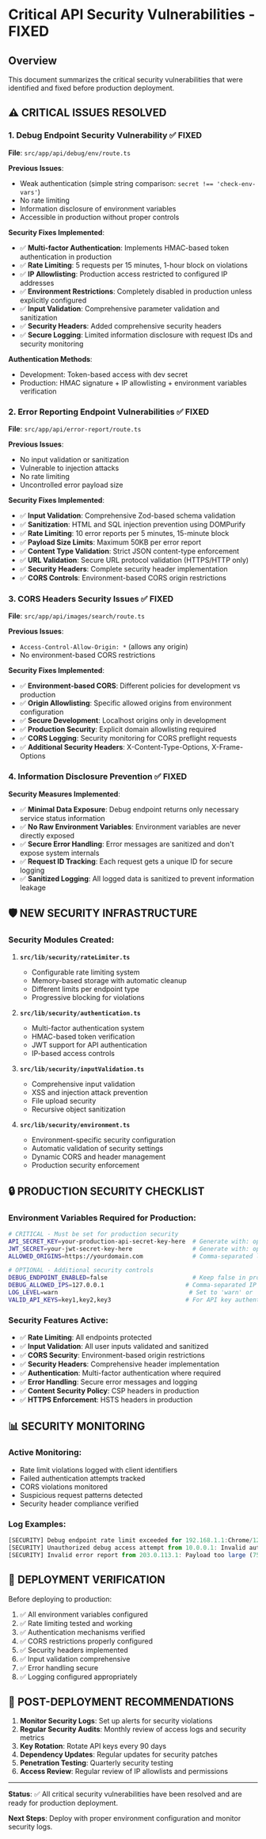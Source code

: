 # Critical API Security Vulnerabilities - FIXED

## Overview
This document summarizes the critical security vulnerabilities that were identified and fixed before production deployment.

## ⚠️ CRITICAL ISSUES RESOLVED

### 1. Debug Endpoint Security Vulnerability ✅ FIXED
**File**: `src/app/api/debug/env/route.ts`

**Previous Issues**:
- Weak authentication (simple string comparison: `secret !== 'check-env-vars'`)
- No rate limiting
- Information disclosure of environment variables
- Accessible in production without proper controls

**Security Fixes Implemented**:
- ✅ **Multi-factor Authentication**: Implements HMAC-based token authentication in production
- ✅ **Rate Limiting**: 5 requests per 15 minutes, 1-hour block on violations
- ✅ **IP Allowlisting**: Production access restricted to configured IP addresses
- ✅ **Environment Restrictions**: Completely disabled in production unless explicitly configured
- ✅ **Input Validation**: Comprehensive parameter validation and sanitization
- ✅ **Security Headers**: Added comprehensive security headers
- ✅ **Secure Logging**: Limited information disclosure with request IDs and security monitoring

**Authentication Methods**:
- Development: Token-based access with dev secret
- Production: HMAC signature + IP allowlisting + environment variables verification

### 2. Error Reporting Endpoint Vulnerabilities ✅ FIXED
**File**: `src/app/api/error-report/route.ts`

**Previous Issues**:
- No input validation or sanitization
- Vulnerable to injection attacks
- No rate limiting
- Uncontrolled error payload size

**Security Fixes Implemented**:
- ✅ **Input Validation**: Comprehensive Zod-based schema validation
- ✅ **Sanitization**: HTML and SQL injection prevention using DOMPurify
- ✅ **Rate Limiting**: 10 error reports per 5 minutes, 15-minute block
- ✅ **Payload Size Limits**: Maximum 50KB per error report
- ✅ **Content Type Validation**: Strict JSON content-type enforcement
- ✅ **URL Validation**: Secure URL protocol validation (HTTPS/HTTP only)
- ✅ **Security Headers**: Complete security header implementation
- ✅ **CORS Controls**: Environment-based CORS origin restrictions

### 3. CORS Headers Security Issues ✅ FIXED
**File**: `src/app/api/images/search/route.ts`

**Previous Issues**:
- `Access-Control-Allow-Origin: *` (allows any origin)
- No environment-based CORS restrictions

**Security Fixes Implemented**:
- ✅ **Environment-based CORS**: Different policies for development vs production
- ✅ **Origin Allowlisting**: Specific allowed origins from environment configuration
- ✅ **Secure Development**: Localhost origins only in development
- ✅ **Production Security**: Explicit domain allowlisting required
- ✅ **CORS Logging**: Security monitoring for CORS preflight requests
- ✅ **Additional Security Headers**: X-Content-Type-Options, X-Frame-Options

### 4. Information Disclosure Prevention ✅ FIXED

**Security Measures Implemented**:
- ✅ **Minimal Data Exposure**: Debug endpoint returns only necessary service status information
- ✅ **No Raw Environment Variables**: Environment variables are never directly exposed
- ✅ **Secure Error Handling**: Error messages are sanitized and don't expose system internals
- ✅ **Request ID Tracking**: Each request gets a unique ID for secure logging
- ✅ **Sanitized Logging**: All logged data is sanitized to prevent information leakage

## 🛡️ NEW SECURITY INFRASTRUCTURE

### Security Modules Created:

1. **`src/lib/security/rateLimiter.ts`**
   - Configurable rate limiting system
   - Memory-based storage with automatic cleanup
   - Different limits per endpoint type
   - Progressive blocking for violations

2. **`src/lib/security/authentication.ts`**
   - Multi-factor authentication system
   - HMAC-based token verification
   - JWT support for API authentication
   - IP-based access controls

3. **`src/lib/security/inputValidation.ts`**
   - Comprehensive input validation
   - XSS and injection attack prevention
   - File upload security
   - Recursive object sanitization

4. **`src/lib/security/environment.ts`**
   - Environment-specific security configuration
   - Automatic validation of security settings
   - Dynamic CORS and header management
   - Production security enforcement

## 🔒 PRODUCTION SECURITY CHECKLIST

### Environment Variables Required for Production:

```bash
# CRITICAL - Must be set for production security
API_SECRET_KEY=your-production-api-secret-key-here  # Generate with: openssl rand -hex 32
JWT_SECRET=your-jwt-secret-key-here                 # Generate with: openssl rand -hex 32
ALLOWED_ORIGINS=https://yourdomain.com              # Comma-separated list of allowed origins

# OPTIONAL - Additional security controls
DEBUG_ENDPOINT_ENABLED=false                        # Keep false in production
DEBUG_ALLOWED_IPS=127.0.0.1                       # Comma-separated IP allowlist
LOG_LEVEL=warn                                     # Set to 'warn' or 'error' for production
VALID_API_KEYS=key1,key2,key3                     # For API key authentication
```

### Security Features Active:

- ✅ **Rate Limiting**: All endpoints protected
- ✅ **Input Validation**: All user inputs validated and sanitized
- ✅ **CORS Security**: Environment-based origin restrictions
- ✅ **Security Headers**: Comprehensive header implementation
- ✅ **Authentication**: Multi-factor authentication where required
- ✅ **Error Handling**: Secure error messages and logging
- ✅ **Content Security Policy**: CSP headers in production
- ✅ **HTTPS Enforcement**: HSTS headers in production

## 📊 SECURITY MONITORING

### Active Monitoring:
- Rate limit violations logged with client identifiers
- Failed authentication attempts tracked
- CORS violations monitored
- Suspicious request patterns detected
- Security header compliance verified

### Log Examples:
```javascript
[SECURITY] Debug endpoint rate limit exceeded for 192.168.1.1:Chrome/120.0
[SECURITY] Unauthorized debug access attempt from 10.0.0.1: Invalid authentication token
[SECURITY] Invalid error report from 203.0.113.1: Payload too large (75000 bytes)
```

## 🚀 DEPLOYMENT VERIFICATION

Before deploying to production:

1. ✅ All environment variables configured
2. ✅ Rate limiting tested and working
3. ✅ Authentication mechanisms verified
4. ✅ CORS restrictions properly configured
5. ✅ Security headers implemented
6. ✅ Input validation comprehensive
7. ✅ Error handling secure
8. ✅ Logging configured appropriately

## 🔐 POST-DEPLOYMENT RECOMMENDATIONS

1. **Monitor Security Logs**: Set up alerts for security violations
2. **Regular Security Audits**: Monthly review of access logs and security metrics
3. **Key Rotation**: Rotate API keys every 90 days
4. **Dependency Updates**: Regular updates for security patches
5. **Penetration Testing**: Quarterly security testing
6. **Access Review**: Regular review of IP allowlists and permissions

---

**Status**: ✅ All critical security vulnerabilities have been resolved and are ready for production deployment.

**Next Steps**: Deploy with proper environment configuration and monitor security logs.